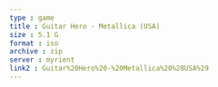 ```yaml
---
type : game
title : Guitar Hero - Metallica (USA)
size : 5.1 G
format : iso
archive : zip
server : myrient
link2 : Guitar%20Hero%20-%20Metallica%20%28USA%29
---
```

